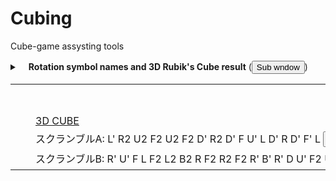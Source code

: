 # Cubing
Cube-game assysting tools
<div id="rotResol">
<details><summary> 　<strong>Rotation symbol names and 3D Rubik's Cube result</strong>
(<button type=button onclick="openSwin(this)">Sub wndow</button>)

<table><tr><td>　</td><td><iframe name="pythonQ" height="40px" width="800px" scrolling="yes" frameborder="0" src=""></iframe>
</td></tr>
<tr><td>　</td><td><a target="cube3df" height="540px" width="300px" scrolling="no" frameborder="0" href="cube-unfold.html">3D CUBE</a>
</td><tr><td>　</td><td>スクランブルA:<span> L' R2 U2 F2 U2 F2 D' R2 D' F U' L D' R D' F' L <button type="button" onclick="RotCopy(this)">コピー</button></span><br>
</td><tr><td>　</td><td>スクランブルB:<span> R' U' F L F2 L2 B2 R F2 R2 F2 R' B' R' D U' F2 U2 R F U2 B' R' U' F <button type="button" onclick="RotCopy(this)">コピー</button></span><br>
</td></tr>
</table>
</details>
</div>
